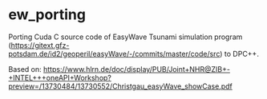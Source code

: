 # ew_porting

Porting Cuda C source code of EasyWave Tsunami simulation program (https://gitext.gfz-potsdam.de/id2/geoperil/easyWave/-/commits/master/code/src) to DPC++.

Based on: https://www.hlrn.de/doc/display/PUB/Joint+NHR@ZIB+-+INTEL+++oneAPI+Workshop?preview=/13730484/13730552/Christgau_easyWave_showCase.pdf
